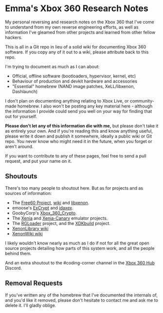 # Emma's Xbox 360 Research Notes

My personal reversing and research notes on the Xbox 360 that I've come to
understand from my own reverse engineering efforts, as well as information I've
gleamed from other projects and learned from other fellow hackers.

This is all in a Git repo in lieu of a solid wiki for documenting Xbox 360
software. If you copy any of it out to a wiki, please attribute back to this
repo.

I'm trying to document as much as I can about:
* Official, offline software (bootloaders, hypervisor, kernel, etc)
* Behaviour of production and devkit hardware and accessories
* "Essential" homebrew (NAND image patches, XeLL/libxenon, Dashlaunch)

I don't plan on documenting anything relating to Xbox Live, or community-made 
homebrew. I also won't be posting any key material here - although the information
I provide could send you well on your way for finding that out for yourself.

**Please don't let any of this information die with me,** but please don't take it
as entirely your own. And if you're reading this and know anything useful, please
write it down and publish it somewhere, ideally a public wiki or Git repo.
You never know who might need it in the future, when you forget or aren't around.

If you want to contribute to any of these pages, feel free to send a pull request,
and put your name on it.

## Shoutouts

There's too many people to shoutout here. But as for projects and as sources of
information:

* The [Free60 Project](https://github.com/Free60Project), [wiki](https://free60.org/)
  and [libxenon](https://github.com/Free60Project/libxenon).
* emoose's [ExCrypt](https://github.com/emoose/ExCrypt) and
  [idaxex](https://github.com/emoose/idaxex).
* GoobyCorp's [Xbox_360_Crypto](https://github.com/GoobyCorp/Xbox_360_Crypto).
* The [Xenia](https://github.com/xenia-project/xenia) and
  [Xenia-Canary](https://github.com/xenia-canary/xenia-canary/) emulator projects.
* The [RGLoader](https://github.com/RGLoader) project, and the
  [XDKbuild](https://github.com/xvistaman2005/XDKbuild) project.
* [XenonLibrary wiki](https://xenonlibrary.com/wiki/Main_Page)
* [XenonWiki wiki](https://www.xenonwiki.com/Main_Page)

I likely wouldn't know nearly as much as I do if not for all the great open source
projects detailing how parts of this system work, and all the people behind them. 

And an extra shoutout to the #coding-corner channel in the
[Xbox 360 Hub](https://xbox360hub.com/) Discord.

## Removal Requests

If you've written any of the homebrew that I've documented the internals of, and
you'd like it removed, please don't hesitate to contact me and ask me to delete
it. I'll gladly oblige.
